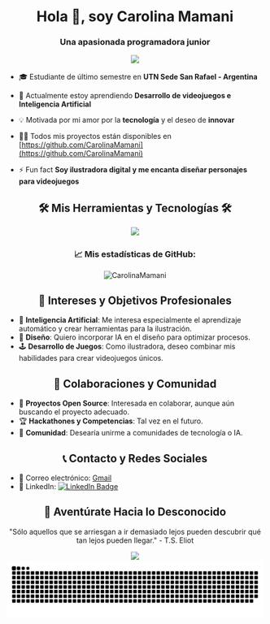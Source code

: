 <p align="center">

  <h1 align="center">Hola 👋, soy Carolina Mamani</h1>
<h3 align="center">Una apasionada programadora junior </h3>


</p>
<p align="center">
  <img src="https://media.giphy.com/media/meiUhwwE33B9tuuRbC/giphy.gif" width="300">
</p>


- 🎓 Estudiante de último semestre en **UTN Sede San Rafael - Argentina**

- 🌱 Actualmente estoy aprendiendo **Desarrollo de videojuegos e Inteligencia Artificial**
- 💡 Motivada por mi amor por la **tecnología** y el deseo de **innovar** 

- 👨‍💻 Todos mis proyectos están disponibles en [https://github.com/CarolinaMamani](https://github.com/CarolinaMamani)

- ⚡ Fun fact **Soy ilustradora digital y me encanta diseñar personajes para videojuegos**


<h2 align="center">🛠️ Mis Herramientas y Tecnologías 🛠️</h2>
<p align="center">
  <img src="https://skillicons.dev/icons?i=python,java,javascript,nodejs,django,mysql,css,html,docker,springboot,json,git,scrum&perline=7" />
</p>
<h3 align="center">📈 Mis estadísticas de GitHub:</h3>
<p align="center">
  <img src="https://github-readme-stats.vercel.app/api?username=CarolinaMamani&show_icons=true&locale=en" alt="CarolinaMamani" />
</p>

<h2 align="center">🎯 Intereses y Objetivos Profesionales</h2>

- 🤖 **Inteligencia Artificial**: Me interesa especialmente el aprendizaje automático y crear herramientas para la ilustración.
- 🎨 **Diseño**: Quiero incorporar IA en el diseño para optimizar procesos.
- 🕹 **Desarrollo de Juegos**: Como ilustradora, deseo combinar mis habilidades para crear videojuegos únicos.

<h2 align="center">🤝 Colaboraciones y Comunidad</h2>

- 🌟 **Proyectos Open Source**: Interesada en colaborar, aunque aún buscando el proyecto adecuado.
- 🏆 **Hackathones y Competencias**: Tal vez en el futuro.
- 💼 **Comunidad**: Desearía unirme a comunidades de tecnología o IA.


<h2 align="center">📞 Contacto y Redes Sociales</h2>

- 📧 Correo electrónico: [Gmail](mailto:mamanicarolina27@gmail.com)
- 💼 LinkedIn: [![LinkedIn Badge](https://img.shields.io/badge/-CarolinaMamani-blue?style=flat&logo=Linkedin&logoColor=white)](https://www.linkedin.com/in/carolina-mamani-75a562269/)




<h2 align="center">🚀 Aventúrate Hacia lo Desconocido</h2>
<p align="center">"Sólo aquellos que se arriesgan a ir demasiado lejos pueden descubrir qué tan lejos pueden llegar." - T.S. Eliot</p>
<p align="center">
<img src="https://media.giphy.com/media/v1.Y2lkPTc5MGI3NjExc3VsdnVjMzU5eWo1d2NkeWJrankxd3RrN2tvejhsNzkxeDV3NDh0eiZlcD12MV9pbnRlcm5hbF9naWZfYnlfaWQmY3Q9cw/rJzrkQOR0xgYRnWF8h/giphy.gif" width="300">

  <img src="https://raw.githubusercontent.com/Platane/snk/output/github-contribution-grid-snake.svg" alt="snake" />
</p>





